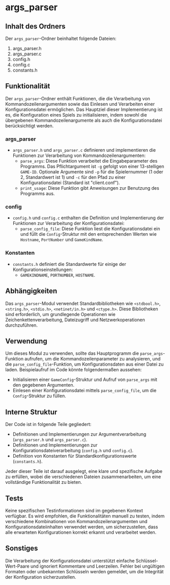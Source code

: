 # args_parser

## Inhalt des Ordners

Der `args_parser`-Ordner beinhaltet folgende Dateien:

1. args_parser.h
2. args_parser.c
3. config.h
4. config.c
5. constants.h

## Funktionalität

Der `args_parser`-Ordner enthält Funktionen, die die Verarbeitung von Kommandozeilenargumenten sowie das Einlesen und Verarbeiten einer Konfigurationsdatei ermöglichen. Das Hauptziel dieser Implementierung ist es, die Konfiguration eines Spiels zu initialisieren, indem sowohl die übergebenen Kommandozeilenargumente als auch die Konfigurationsdatei berücksichtigt werden.

### args_parser

- `args_parser.h` und `args_parser.c` definieren und implementieren die Funktionen zur Verarbeitung von Kommandozeilenargumenten:
  - `parse_args`: Diese Funktion verarbeitet die Eingabeparameter des Programms. Das Pflichtargument ist `-g` gefolgt von einer 13-stelligen `GAME-ID`. Optionale Argumente sind `-p` für die Spielernummer (1 oder 2, Standardwert ist 1) und `-c` für den Pfad zu einer Konfigurationsdatei (Standard ist "client.conf").
  - `print_usage`: Diese Funktion gibt Anweisungen zur Benutzung des Programms aus.

### config

- `config.h` und `config.c` enthalten die Definition und Implementierung der Funktionen zur Verarbeitung der Konfigurationsdatei:
  - `parse_config_file`: Diese Funktion liest die Konfigurationsdatei ein und füllt die `Config`-Struktur mit den entsprechenden Werten wie `Hostname`, `PortNumber` und `GameKindName`.

### Konstanten

- `constants.h` definiert die Standardwerte für einige der Konfigurationseinstellungen:
  - `GAMEKINDNAME`, `PORTNUMBER`, `HOSTNAME`.

## Abhängigkeiten

Das `args_parser`-Modul verwendet Standardbibliotheken wie `<stdbool.h>`, `<string.h>`, `<stdio.h>`, `<netinet/in.h>` und `<ctype.h>`. Diese Bibliotheken sind erforderlich, um grundlegende Operationen wie Zeichenkettenverarbeitung, Dateizugriff und Netzwerkoperationen durchzuführen.

## Verwendung

Um dieses Modul zu verwenden, sollte das Hauptprogramm die `parse_args`-Funktion aufrufen, um die Kommandozeilenparameter zu analysieren, und die `parse_config_file`-Funktion, um Konfigurationsdaten aus einer Datei zu laden. Beispielaufruf im Code könnte folgendermaßen aussehen:

- Initialisieren einer `GameConfig`-Struktur und Aufruf von `parse_args` mit den gegebenen Argumenten.
- Einlesen einer Konfigurationsdatei mittels `parse_config_file`, um die `Config`-Struktur zu füllen.

## Interne Struktur

Der Code ist in folgende Teile gegliedert:

- Definitionen und Implementierungen zur Argumentverarbeitung (`args_parser.h` und `args_parser.c`).
- Definitionen und Implementierungen zur Konfigurationsdateiverarbeitung (`config.h` und `config.c`).
- Definition von Konstanten für Standardkonfigurationswerte (`constants.h`).

Jeder dieser Teile ist darauf ausgelegt, eine klare und spezifische Aufgabe zu erfüllen, wobei die verschiedenen Dateien zusammenarbeiten, um eine vollständige Funktionalität zu bieten.

## Tests

Keine spezifischen Testinformationen sind im gegebenen Kontext verfügbar. Es wird empfohlen, die Funktionalitäten manuell zu testen, indem verschiedene Kombinationen von Kommandozeilenargumenten und Konfigurationsdateiinhalten verwendet werden, um sicherzustellen, dass alle erwarteten Konfigurationen korrekt erkannt und verarbeitet werden.

## Sonstiges

Die Verarbeitung der Konfigurationsdatei unterstützt einfache Schlüssel-Wert-Paare und ignoriert Kommentare und Leerzeilen. Fehler bei ungültigen Formaten oder unbekannten Schlüsseln werden gemeldet, um die Integrität der Konfiguration sicherzustellen.